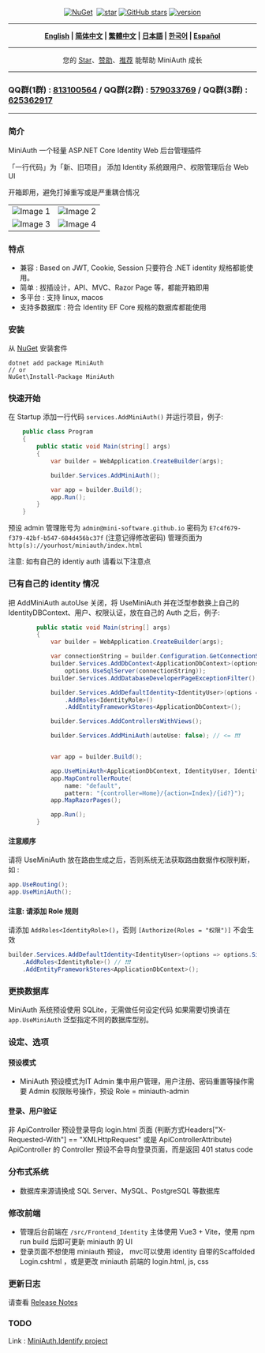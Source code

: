 ﻿<div align="center">
<p><a href="https://www.nuget.org/packages/MiniAuth"><img src="https://img.shields.io/nuget/v/MiniAuth.svg" alt="NuGet"></a>  <a href="https://www.nuget.org/packages/MiniAuth"><img src="https://img.shields.io/nuget/dt/MiniAuth.svg" alt=""></a>  
<a href="https://gitee.com/shps951023/MiniAuth"><img src="https://gitee.com/shps951023/MiniAuth/badge/star.svg" alt="star"></a> <a href="https://github.com/Mini-Software/MiniAuth" rel="nofollow"><img src="https://img.shields.io/github/stars/Mini-Software/MiniAuth?logo=github" alt="GitHub stars"></a> <a href="https://www.nuget.org/packages/MiniAuth"><img src="https://img.shields.io/badge/.NET-%3E%3D%206.0-red.svg" alt="version"></a>
</p>
</div>


---

<div align="center">
<p><strong>
    <a href="README.md">English</a> | <a href="README.zh-CN.md">简体中文</a> | <a href="README.zh-Hant.md">繁體中文</a> | <a href="README.ja.md">日本語</a> | <a href="README.ko.md">한국어</a> | <a href="README.es.md">Español</a>  
</strong></p>
</div>


---

<div align="center">
<p> 您的 <a href="https://github.com/mini-software/miniauth">Star</a>、<a href="https://miniexcel.github.io">赞助</a>、<a href="https://www.linkedin.com/in/itweihan/">推荐</a> 能帮助 MiniAuth 成长 </p>
</div>



---


### QQ群(1群) : [813100564](https://qm.qq.com/cgi-bin/qm/qr?k=3OkxuL14sXhJsUimWK8wx_Hf28Wl49QE&jump_from=webapi) / QQ群(2群) : [579033769](https://jq.qq.com/?_wv=1027&k=UxTdB8pR) / QQ群(3群) : [625362917](http://qm.qq.com/cgi-bin/qm/qr?_wv=1027&k=ZFudsVhvZSNkHyt0ljbfTqZfMFO9AoFH&authKey=G5zGjiUNHjZ3efr7GzR43lESp3e3mYL2fczPALvEsUduZD2zWk9y%2BGXBJ0egt0%2FE&noverify=0&group_code=625362917)



---

### 简介

MiniAuth 一个轻量 ASP.NET Core Identity Web 后台管理插件

「一行代码」为「新、旧项目」 添加 Identity 系统跟用户、权限管理后台 Web UI

开箱即用，避免打掉重写或是严重耦合情况

<table>
    <tr>
        <td><img src="https://github.com/mini-software/MiniAuth/assets/12729184/bd744b76-6a7d-4cc4-95fa-2400c81ada00" alt="Image 1"></td>
        <td><img src="https://github.com/mini-software/MiniAuth/assets/12729184/f5377c42-98e9-4a12-b4df-3852bef01a3a" alt="Image 2"></td>
    </tr>
    <tr>
        <td><img src="https://github.com/mini-software/MiniAuth/assets/12729184/af7b445a-2ebb-4ed6-9d0c-376c06a00fb5" alt="Image 3"></td>
        <td><img src="https://github.com/mini-software/MiniAuth/assets/12729184/26007b39-7ec5-4f72-b714-4e5a8a4e124a" alt="Image 4"></td>
    </tr>
</table>




### 特点

- 兼容 :  Based on JWT, Cookie, Session 只要符合 .NET identity 规格都能使用。
- 简单 : 拔插设计，API、MVC、Razor Page 等，都能开箱即用
- 多平台 : 支持 linux, macos
- 支持多数据库 : 符合 Identity  EF Core 规格的数据库都能使用

### 安装

从 [NuGet](https://www.nuget.org/packages/MiniAuth) 安装套件

```
dotnet add package MiniAuth
// or
NuGet\Install-Package MiniAuth
```


### 快速开始

在 Startup 添加一行代码 `services.AddMiniAuth()` 并运行项目，例子: 

```csharp
    public class Program
    {
        public static void Main(string[] args)
        {
            var builder = WebApplication.CreateBuilder(args);

            builder.Services.AddMiniAuth();

            var app = builder.Build();
            app.Run();
        }
    }
```

预设 admin 管理账号为 `admin@mini-software.github.io` 密码为 `E7c4f679-f379-42bf-b547-684d456bc37f` (注意记得修改密码)
管理页面为 `http(s)://yourhost/miniauth/index.html`

注意: 如有自己的 identiy auth 请看以下注意点

### 已有自己的 identity 情况

把 AddMiniAuth autoUse 关闭，将 UseMiniAuth 并在泛型参数换上自己的 IdentityDBContext、用户、权限认证，放在自己的 Auth 之后，例子: 
```csharp
        public static void Main(string[] args)
        {
            var builder = WebApplication.CreateBuilder(args);

            var connectionString = builder.Configuration.GetConnectionString("DefaultConnection") ?? throw new InvalidOperationException("Connection string 'DefaultConnection' not found.");
            builder.Services.AddDbContext<ApplicationDbContext>(options =>
                options.UseSqlServer(connectionString));
            builder.Services.AddDatabaseDeveloperPageExceptionFilter();

            builder.Services.AddDefaultIdentity<IdentityUser>(options => options.SignIn.RequireConfirmedAccount = true)
                .AddRoles<IdentityRole>()
                .AddEntityFrameworkStores<ApplicationDbContext>();

            builder.Services.AddControllersWithViews();

            builder.Services.AddMiniAuth(autoUse: false); // <= ❗❗❗


            var app = builder.Build();

            app.UseMiniAuth<ApplicationDbContext, IdentityUser, IdentityRole>();  // <= ❗❗❗ 
            app.MapControllerRoute(
                name: "default",
                pattern: "{controller=Home}/{action=Index}/{id?}");
            app.MapRazorPages();

            app.Run();
        }
```

#### 注意顺序
请将 UseMiniAuth 放在路由生成之后，否则系统无法获取路由数据作权限判断，如 :

```c#
app.UseRouting();
app.UseMiniAuth();
```

#### 注意: 请添加 Role 规则

请添加 `AddRoles<IdentityRole>()`，否则 `[Authorize(Roles = "权限")]` 不会生效
```C#
builder.Services.AddDefaultIdentity<IdentityUser>(options => options.SignIn.RequireConfirmedAccount = true)
    .AddRoles<IdentityRole>() // ❗❗❗ 
    .AddEntityFrameworkStores<ApplicationDbContext>();
```

### 更换数据库

MiniAuth 系统预设使用 SQLite，无需做任何设定代码
如果需要切换请在 `app.UseMiniAuth` 泛型指定不同的数据库型别。


### 设定、选项

#### 预设模式

- MiniAuth 预设模式为IT Admin 集中用户管理，用户注册、密码重置等操作需要 Admin 权限账号操作，预设 Role = miniauth-admin

#### 登录、用户验证

非 ApiController 预设登录导向 login.html 页面 (判断方式Headers["X-Requested-With"] == "XMLHttpRequest" 或是 ApiControllerAttribute)
ApiController 的 Controller 预设不会导向登录页面，而是返回 401 status code


### 分布式系统

- 数据库来源请换成 SQL Server、MySQL、PostgreSQL 等数据库

### 修改前端

- 管理后台前端在 `/src/Frontend_Identity` 主体使用 Vue3 + Vite，使用 npm run build 后即可更新 miniauth 的 UI
- 登录页面不想使用 miniauth 预设， mvc可以使用 identity 自带的Scaffolded Login.cshtml ，或是更改 miniauth 前端的 login.html, js, css

### 更新日志

请查看 [Release Notes](releases)

### TODO
Link : [MiniAuth.Identify project
](https://github.com/orgs/mini-software/projects/7/views/1)